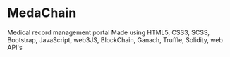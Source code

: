 # MedaChain
Medical record management portal Made using HTML5, CSS3, SCSS, Bootstrap, JavaScript, web3JS, BlockChain, Ganach, Truffle, Solidity, web API's
